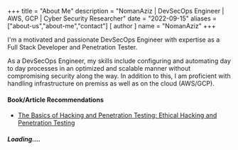 +++
title = "About Me"
description = "NomanAziz | DevSecOps Engineer | AWS, GCP | Cyber Security Researcher"
date = "2022-09-15"
aliases = ["about-us","about-me","contact"]
[ author ]
  name = "NomanAziz"
+++

I'm a motivated and passionate DevSecOps Engineer with expertise as a Full Stack Developer and Penetration Tester.

As a DevSecOps Engineer, my skills include configuring and automating day to day processes in an optimized and scalable manner without compromising security along the way. In addition to this, I am proficient with handling infrastructure on premiss as well as on the cloud (AWS/GCP).

#### Book/Article Recommendations

- [The Basics of Hacking and Penetration Testing: Ethical Hacking and Penetration Testing](https://www.amazon.com/Basics-Hacking-Penetration-Testing-Ethical/dp/0124116442)

##### Loading....

